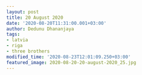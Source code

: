 ```yaml
---
layout: post
title: 20 August 2020
date: '2020-08-20T11:31:00.001+03:00'
author: Dedunu Dhananjaya
tags:
- latvia
- riga
- three brothers
modified_time: '2020-08-23T12:01:09.250+03:00'
featured_image: 2020-08-20-20-august-2020_25.jpg
---
```

